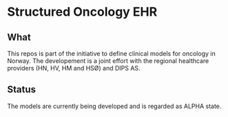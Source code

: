 # Structured Oncology EHR

## What
This repos is part of the initiative to define clinical models for oncology in Norway. The developement is a joint effort with the regional healthcare providers (HN, HV, HM and HSØ) and DIPS AS. 

## Status

The models are currently being developed and is regarded as ALPHA state. 



